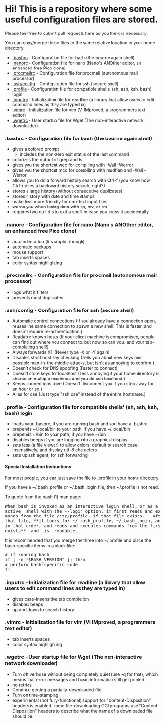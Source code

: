 # Hi! This is a repository where some useful configuration files are stored.

Please feel free to submit pull requests here as you think is necessary.

You can copy/merge these files to the same relative location in your home directory.

*   [.bashrc](#.bashrc) - Configuration file for bash (the bourne again shell)
*   [.nanorc](#.nanorc) - Configuration file for nano (Nano's ANOther editor, an enhanced free Pico clone)
*   [.procmailrc](#.procmailrc) - Configuration file for procmail (autonomous mail processor)
*   [.ssh/config](#.ssh/config) - Configuration file for ssh (secure shell)
*   [.profile](#.profile) - Configuration file for compatible shells' (sh, ash, ksh, bash) login
*   [.inputrc](#.inputrc) - Initialization file for readline (a library that allow users to edit command lines as they are typed in)
*   [.vimrc](#.vimrc) - Initialization file for vim (Vi IMproved, a programmers text editor)
*   [.wgetrc](#.wgetrc) - User startup file for Wget (The non-interactive network downloader)

### <a name=".bashrc">.bashrc</a> - Configuration file for bash (the bourne again shell)

*   gives a colored prompt
    *   includes the non-zero exit status of the last command
*   colorizes the output of grep and ls
*   gives you the shortcut wcc for compiling with -Wall -Werror
*   gives you the shortcut mcc for compiling with mudflap and -Wall -Werror
*   allows you to do a forward history search with Ctrl-f (you know how Ctrl-r does a backward history search, right?)
*   stores a large history (without consecutive duplicates)
*   stores history with date and time stamps
*   make less more friendly for non-text input files
*   warns you when losing data with cp, mv, or rm
*   requires two ctrl-d's to exit a shell, in case you press it accidentally

### <a name=".nanorc">.nanorc</a> - Configuration file for nano (Nano's ANOther editor, an enhanced free Pico clone)

*   autoindentation (it's stupid, though)
*   automatic backups
*   mouse support
*   tab inserts spaces
*   color syntax highlighting

### <a name=".procmailrc">.procmailrc</a> - Configuration file for procmail (autonomous mail processor)

*   logs what it filters
*   prevents most duplicates

### <a name=".ssh/config">.ssh/config</a> - Configuration file for ssh (secure shell)

*   Automatic control connections (If you already have a connection open, reuses the same connection to spawn a new shell. This is faster, and doesn't require re-authentication.)
*   Readable known hosts (If your client machine is compromised, people can find out where you connect to, but now so can you, and your tab-completing shell!)
*   Always forwards X1\. (Never type -X or -Y again!)
*   Disables strict host key checking (Tells you about new keys and possible man-in-the-middle attacks, but isn't as annoying to confirm.)
*   Doesn't check for DNS spoofing (Faster to connect)
*   Doesn't store keys for localhost (Less annoying if your home directory is shared on multiple machines and you do ssh localhost.)
*   Keeps connections alive (Doesn't disconnect you if you step away for an hour or so.)
*   Alias for cse (Just type "ssh cse" instead of the entire hostname.)

### <a name=".profile">.profile</a> - Configuration file for compatible shells' (sh, ash, ksh, bash) login

*   loads your .bashrc, if you are running bash and you have a .bashrc
*   prepends ~/.local/bin to your path, if you have ~/.local/bin
*   prepends ~/bin to your path, if you have ~/bin
*   disables beeps if you are logging into a graphical display
*   sets less (a file viewer) to allow colors, default to search case-insensitively, and display utf-8 characters
*   sets up ssh agent, for ssh forwarding

#### Special Installation Instructions

For most people, you can just save the file to .profile in your home directory.

If you have a ~/.bash\_profile or ~/.bash\_login file, then ~/.profile is not read.

To quote from the bash (1) man page:
<pre>When bash is invoked as an interactive login shell, or as a  non-inter-
active  shell with the --login option, it first reads and executes com-
mands from the file /etc/profile, if that file exists.   After  reading
that file, **it looks for ~/.bash_profile, ~/.bash_login, and ~/.profile,
in that order, and reads and executes commands from the first one  that
exists**  and  is  readable.</pre>
It is recommended that you merge the three into ~/.profile and place the bash-specific items in a block like:
<pre># if running bash
if [ -n "$BASH_VERSION" ]; then
# perform bash-specific code
fi</pre>

### <a name=".inputrc">.inputrc</a> - Initialization file for readline (a library that allow users to edit command lines as they are typed in)

*   gives case-insensitive tab completion
*   disables beeps
*   up and down to search history

### <a name=".vimrc">.vimrc</a> - Initialization file for vim (Vi IMproved, a programmers text editor)

*   tab inserts spaces
*   color syntax highlighting

### <a name=".wgetrc">.wgetrc</a> - User startup file for Wget (The non-interactive network downloader)

*   Turn off verbose without being completely quiet (use -q for that), which means that error messages and basic information still get printed.
*   no retries
*   Continue getting a partially-downloaded file.
*   Turn on time-stamping.
*   experimental (not fully-functional) support for "Content-Disposition" headers is enabled.  some file-downloading CGI programs use "Content-Disposition" headers to describe what the name of a downloaded file should be.
